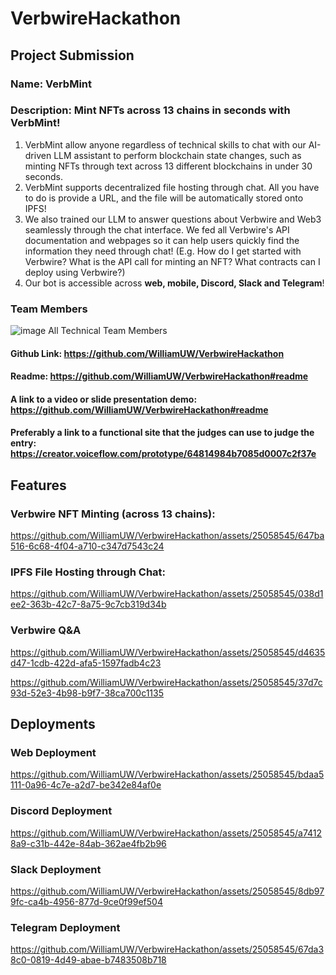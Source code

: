 # VerbwireHackathon

## Project Submission

### Name: VerbMint

### Description: Mint NFTs across 13 chains in seconds with VerbMint! 

1. VerbMint allow anyone regardless of technical skills to chat with our AI-driven LLM assistant to perform blockchain state changes, such as minting NFTs through text across 13 different blockchains in under 30 seconds. 
2. VerbMint supports decentralized file hosting through chat. All you have to do is provide a URL, and the file will be automatically stored onto IPFS!
3. We also trained our LLM to answer questions about Verbwire and Web3 seamlessly through the chat interface. We fed all Verbwire's API documentation and webpages so it can help users quickly find the information they need through chat! (E.g. How do I get started with Verbwire? What is the API call for minting an NFT? What contracts can I deploy using Verbwire?)
4. Our bot is accessible across **web, mobile, Discord, Slack and Telegram**!

### Team Members
![image](https://github.com/WilliamUW/VerbwireHackathon/assets/25058545/f79c32dc-e365-4a88-8e5c-b4c23f95ccb6)
All Technical Team Members

#### Github Link: https://github.com/WilliamUW/VerbwireHackathon
#### Readme: https://github.com/WilliamUW/VerbwireHackathon#readme
#### A link to a video or slide presentation demo: https://github.com/WilliamUW/VerbwireHackathon#readme
#### Preferably a link to a functional site that the judges can use to judge the entry: https://creator.voiceflow.com/prototype/64814984b7085d0007c2f37e

## Features

### Verbwire NFT Minting (across 13 chains):

https://github.com/WilliamUW/VerbwireHackathon/assets/25058545/647ba516-6c68-4f04-a710-c347d7543c24

### IPFS File Hosting through Chat:

https://github.com/WilliamUW/VerbwireHackathon/assets/25058545/038d1ee2-363b-42c7-8a75-9c7cb319d34b

### Verbwire Q&A



https://github.com/WilliamUW/VerbwireHackathon/assets/25058545/d4635d47-1cdb-422d-afa5-1597fadb4c23



https://github.com/WilliamUW/VerbwireHackathon/assets/25058545/37d7c93d-52e3-4b98-b9f7-38ca700c1135

## Deployments

### Web Deployment

https://github.com/WilliamUW/VerbwireHackathon/assets/25058545/bdaa5111-0a96-4c7e-a2d7-be342e84af0e

### Discord Deployment

https://github.com/WilliamUW/VerbwireHackathon/assets/25058545/a74128a9-c31b-442e-84ab-362ae4fb2b96

### Slack Deployment

https://github.com/WilliamUW/VerbwireHackathon/assets/25058545/8db979fc-ca4b-4956-877d-9ce0f99ef504

### Telegram Deployment

https://github.com/WilliamUW/VerbwireHackathon/assets/25058545/67da38c0-0819-4d49-abae-b7483508b718




